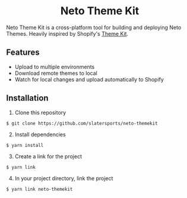 <p align="center">
    <h1 align="center">Neto Theme Kit</h3>
</p>

Neto Theme Kit is a cross-platform tool for building and deploying Neto Themes. Heavily inspired by Shopify's [Theme Kit](https://github.com/Shopify/themekit).

## Features
- Upload to multiple environments
- Download remote themes to local
- Watch for local changes and upload automatically to Shopify

## Installation
1. Clone this repository
```
$ git clone https://github.com/slatersports/neto-themekit 
```
2. Install dependencies
```
$ yarn install
```
3. Create a link for the project
```
$ yarn link
```
4. In your project directory, link the project
```
$ yarn link neto-themekit
```